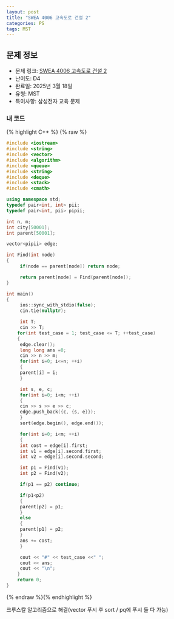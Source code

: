 ```yaml
---
layout: post
title: "SWEA 4006 고속도로 건설 2"
categories: PS
tags: MST
---
```


## 문제 정보
- 문제 링크: [SWEA 4006 고속도로 건설 2](https://swexpertacademy.com/main/learn/course/lectureProblemViewer.do)
- 난이도: <span style="color:#000000">D4</span>
- 완료일: 2025년 3월 18일
- 유형: MST
- 특이사항: 삼성전자 교육 문제

### 내 코드

{% highlight C++ %} {% raw %}
```C++
#include <iostream>
#include <string>
#include <vector>
#include <algorithm>
#include <queue>
#include <string>
#include <deque>
#include <stack>
#include <cmath>

using namespace std;
typedef pair<int, int> pii;
typedef pair<int, pii> pipii;

int n, m;
int city[50001];
int parent[50001];

vector<pipii> edge;

int Find(int node)
{
	 if(node == parent[node]) return node;

	 return parent[node] = Find(parent[node]);
}

int main()
{   
	 ios::sync_with_stdio(false);
	 cin.tie(nullptr);

	 int T;
	 cin >> T;
	for(int test_case = 1; test_case <= T; ++test_case)
	{
	 edge.clear();
	 long long ans =0;
	 cin >> n >> m;
	 for(int i=0; i<=n; ++i)
	 {
	 parent[i] = i;
	 }

	 int s, e, c;
	 for(int i=0; i<m; ++i)
	 {
	 cin >> s >> e >> c;
	 edge.push_back({c, {s, e}});
	 }
	 sort(edge.begin(), edge.end());

	 for(int i=0; i<m; ++i)
	 {
	 int cost = edge[i].first;
	 int v1 = edge[i].second.first;
	 int v2 = edge[i].second.second;

	 int p1 = Find(v1);
	 int p2 = Find(v2);

	 if(p1 == p2) continue;

	 if(p1<p2)
	 {
	 parent[p2] = p1;
	 }
	 else
	 {
	 parent[p1] = p2;
	 }
	 ans += cost;
	 }

	 cout << "#" << test_case <<" ";
	 cout << ans;
	 cout << "\n";
	}
	return 0;
}
```
{% endraw %}{% endhighlight %}

크루스칼 알고리즘으로 해결(vector 푸시 후 sort / pq에 푸시 둘 다 가능)
